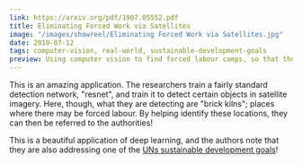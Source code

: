 ```yaml
---
link: https://arxiv.org/pdf/1907.05552.pdf
title: Eliminating Forced Work via Satellites
image: "/images/showreel/Eliminating Forced Work via Satellites.jpg"
date: 2019-07-12
tags: computer-vision, real-world, sustainable-development-goals
preview: Using computer vision to find forced labour camps, so that they can be shut down!
---
```


This is an amazing application. The researchers train a fairly standard
detection network, "resnet", and train it to detect certain objects in
satellite imagery. Here, though, what they are detecting are "brick kilns";
places where there may be forced labour. By helping identify these locations,
they can then be referred to the authorities!

This is a beautiful application of deep learning, and the authors note that
they are also addressing one of the [UNs sustainable development
goals](https://sustainabledevelopment.un.org/)!
